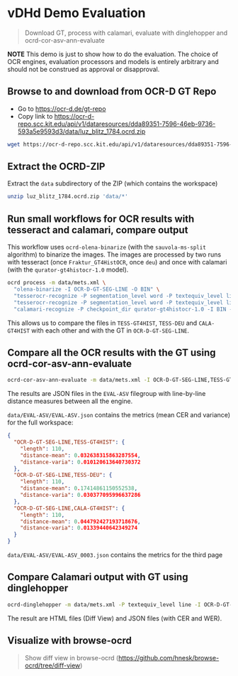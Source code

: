 # vDHd Demo Evaluation

> Download GT, process with calamari, evaluate with dinglehopper and ocrd-cor-asv-ann-evaluate

**NOTE** This demo is just to show how to do the evaluation. The choice of OCR
engines, evaluation processors and models is entirely arbitrary and should not
be construed as approval or disapproval.

## Browse to and download from OCR-D GT Repo

* Go to https://ocr-d.de/gt-repo
* Copy link to https://ocr-d-repo.scc.kit.edu/api/v1/dataresources/dda89351-7596-46eb-9736-593a5e9593d3/data/luz_blitz_1784.ocrd.zip

```sh
wget https://ocr-d-repo.scc.kit.edu/api/v1/dataresources/dda89351-7596-46eb-9736-593a5e9593d3/data/luz_blitz_1784.ocrd.zip
```

## Extract the OCRD-ZIP

Extract the `data` subdirectory of the ZIP (which contains the workspace)

```sh
unzip luz_blitz_1784.ocrd.zip 'data/*'
```

## Run small workflows for OCR results with tesseract and calamari, compare output

This workflow uses `ocrd-olena-binarize` (with the `sauvola-ms-split`
algorithm) to binarize the images. The images are processed by two runs with
tesseract (once `Fraktur_GT4HistOCR`, once `deu`) and once with calamari (with
the `qurator-gt4histocr-1.0` model).

```sh
ocrd process -m data/mets.xml \
  "olena-binarize -I OCR-D-GT-SEG-LINE -O BIN" \
  "tesserocr-recognize -P segmentation_level word -P textequiv_level line -P find_tables true -P model Fraktur_GT4HistOCR -I BIN -O TESS-GT4HIST" \
  "tesserocr-recognize -P segmentation_level word -P textequiv_level line -P find_tables true -P model deu -I BIN -O TESS-DEU" \
  "calamari-recognize -P checkpoint_dir qurator-gt4histocr-1.0 -I BIN -O CALA-GT4HIST"
```

This allows us to compare the files in `TESS-GT4HIST`, `TESS-DEU` and
`CALA-GT4HIST` with each other and with the GT in `OCR-D-GT-SEG-LINE`.

## Compare all the OCR results with the GT using ocrd-cor-asv-ann-evaluate

```sh
ocrd-cor-asv-ann-evaluate -m data/mets.xml -I OCR-D-GT-SEG-LINE,TESS-GT4HIST,TESS-DEU,CALA-GT4HIST -O EVAL-ASV
```

The results are JSON files in the `EVAL-ASV` filegroup with line-by-line distance measures between all the engine.

`data/EVAL-ASV/EVAL-ASV.json` contains the metrics (mean CER and variance) for the full workspace:

```json
{
  "OCR-D-GT-SEG-LINE,TESS-GT4HIST": {
    "length": 110,
    "distance-mean": 0.032638315863287554,
    "distance-varia": 0.010120613640730372
  },
  "OCR-D-GT-SEG-LINE,TESS-DEU": {
    "length": 110,
    "distance-mean": 0.17414861150552538,
    "distance-varia": 0.030377095996637286
  },
  "OCR-D-GT-SEG-LINE,CALA-GT4HIST": {
    "length": 110,
    "distance-mean": 0.044792427193718676,
    "distance-varia": 0.01339440642349274
  }
}
```

`data/EVAL-ASV/EVAL-ASV_0003.json` contains the metrics for the third page

## Compare Calamari output with GT using dinglehopper

```sh
ocrd-dinglehopper -m data/mets.xml -P textequiv_level line -I OCR-D-GT-SEG-LINE,CALA-GT4HIST -O EVAL-DINGLE
```

The result are HTML files (Diff View) and JSON files (with CER and WER).

## Visualize with browse-ocrd

> Show diff view in browse-ocrd (https://github.com/hnesk/browse-ocrd/tree/diff-view)
